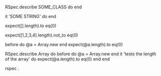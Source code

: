 RSpec.describe SOME_CLASS do
end

it 'SOME STRING' do
end

expect([].length).to eq(0)

expect([1,2,3,4].length).not_to eq(0)

before do
  @a = Array.new
end
expect(@a.length).to eq(0)


RSpec.describe Array do
  before do
    @a = Array.new
  end
  it 'tests the length of the array' do
    expect(@a.length).to eq(0)
  end
end

rspec .
